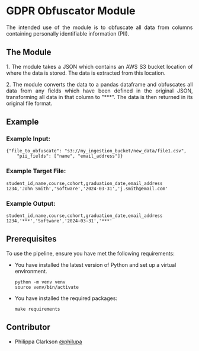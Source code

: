 # GDPR Obfuscator Module

 <p align="justify">The intended use of the module is to obfuscate all data from columns containing personally identifiable information (PII).</p>

## The Module

<p align="justify">1. The module takes a JSON which contains an AWS S3 bucket location of where the data is stored. The data is extracted from this location.</p>
<p align="justify">2. The module converts the data to a pandas dataframe and obfuscates all data from any fields which have been defined in the original JSON, transforming all data in that column to "***". The data is then returned in its original file format.</p>

## Example

### Example Input:
```
{"file_to_obfuscate": "s3://my_ingestion_bucket/new_data/file1.csv",
    "pii_fields": ["name", "email_address"]}
```
### Example Target File:
```
student_id,name,course,cohort,graduation_date,email_address
1234,'John Smith','Software','2024-03-31','j.smith@email.com'
```

### Example Output:
```
student_id,name,course,cohort,graduation_date,email_address
1234,'***','Software','2024-03-31','***'
```


## Prerequisites

To use the pipeline, ensure you have met the following requirements:
* You have installed the latest version of Python and set up a virtual environment.
    ```
    python -m venv venv
    source venv/bin/activate
    ```
* You have installed the required packages:
    ```
    make requirements
    ```

## Contributor

* Philippa Clarkson [@philupa](https://github.com/philupa)